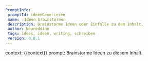 ```yaml
---
PromptInfo:
 promptId: ideenGenerieren
 name: 💡Ideen brainstormen
 description: Brainstorme Ideen oder Einfalle zu dem Inhalt.
 author: Noureddine
 tags: ideas, ideen, writing, schreiben
 version: 0.0.1
---
```

context: 
{{context}}
prompt:
Brainstorme Ideen zu diesem Inhalt.
